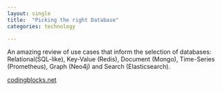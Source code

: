 ```yaml
---
layout: single
title:  "Picking the right Database"
categories: technology

---
```

An amazing review of use cases that inform the selection of databases: Relational(SQL-like), Key-Value (Redis), Document (Mongo), Time-Series (Prometheus), Graph (Neo4j) and Search (Elasticsearch). 

[codingblocks.net](https://www.codingblocks.net/podcast/picking-the-right-database-type-tougher-than-you-think/#more-42549)
